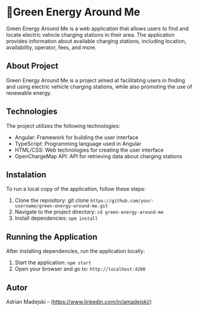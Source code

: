 # 🌳Green Energy Around Me

Green Energy Around Me is a web application that allows users to find and locate electric vehicle charging stations in their area. The application provides information about available charging stations, including location, availability, operator, fees, and more.

## About Project

Green Energy Around Me is a project aimed at facilitating users in finding and using electric vehicle charging stations, while also promoting the use of renewable energy.

## Technologies

The project utilizes the following technologies:

- Angular: Framework for building the user interface
- TypeScript: Programming language used in Angular
- HTML/CSS: Web technologies for creating the user interface
- OpenChargeMap API: API for retrieving data about charging stations

## Instalation

To run a local copy of the application, follow these steps:

1. Clone the repository: git clone `https://github.com/your-username/green-energy-around-me.git`
2. Navigate to the project directory: `cd green-energy-around-me`
3. Install dependencies: `npm install`

## Running the Application

After installing dependencies, run the application locally:

1. Start the application: `npm start`
2. Open your browser and go to: `http://localhost:4200`

## Autor

Adrian Madejski - (https://www.linkedin.com/in/amadejski/)

